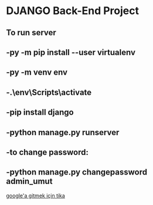 # DJANGO Back-End Project

## To run server
-py -m pip install --user virtualenv
-------------------------------------------------------------------------
-py -m venv env
-------------------------------------------------------------------------
-.\env\Scripts\activate
-------------------------------------------------------------------------
-pip install django
-------------------------------------------------------------------------
-python manage.py runserver
-------------------------------------------------------------------------
-to change password:
-------------------------------------------------------------------------
-python manage.py changepassword admin_umut
-------------------------------------------------------------------------
[google'a gitmek için tika](https://google.com)




